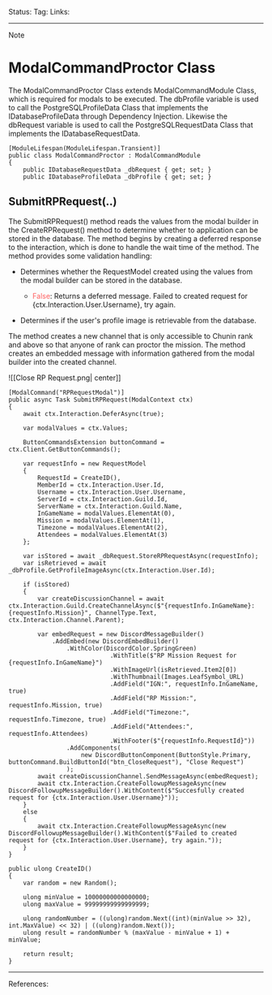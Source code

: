 Status: 
Tag:
Links: 

---
> [!note] 
>  # ModalCommandProctor Class


The ModalCommandProctor Class extends ModalCommandModule Class, which is required for modals to be executed. The dbProfile variable is used to call the PostgreSQLProfileData Class that implements the IDatabaseProfileData through Dependency Injection. Likewise the dbRequest variable is used to call the PostgreSQLRequestData Class that implements the IDatabaseRequestData.

``` run-csharp
[ModuleLifespan(ModuleLifespan.Transient)]
public class ModalCommandProctor : ModalCommandModule
{
	public IDatabaseRequestData _dbRequest { get; set; }
	public IDatabaseProfileData _dbProfile { get; set; }
```

## SubmitRPRequest(..)

The SubmitRPRequest() method reads the values from the modal builder in the CreateRPRequest() method to determine whether to application can be stored in the database. The method begins by creating a deferred response to the interaction, which is done to handle the wait time of the method. The method provides some validation handling:

- Determines whether the RequestModel created using the values from the modal builder can be stored in the database.
	- <span style="color:rgb(255, 97, 97)">False</span>: Returns a deferred message. Failed to created request for {ctx.Interaction.User.Username}, try again.

- Determines if the user's profile image is retrievable from the database.

The method creates a new channel that is only accessible to Chunin rank and above so that anyone of rank can proctor the mission. The method creates an embedded message with information gathered from the modal builder into the created channel.

![[Close RP Request.png| center]]

``` run-csharp
[ModalCommand("RPRequestModal")]
public async Task SubmitRPRequest(ModalContext ctx)
{
	await ctx.Interaction.DeferAsync(true);

	var modalValues = ctx.Values;

	ButtonCommandsExtension buttonCommand = ctx.Client.GetButtonCommands();

	var requestInfo = new RequestModel
	{
		RequestId = CreateID(),
		MemberId = ctx.Interaction.User.Id,
		Username = ctx.Interaction.User.Username,
		ServerId = ctx.Interaction.Guild.Id,
		ServerName = ctx.Interaction.Guild.Name,
		InGameName = modalValues.ElementAt(0),
		Mission = modalValues.ElementAt(1),
		Timezone = modalValues.ElementAt(2),
		Attendees = modalValues.ElementAt(3)
	};

	var isStored = await _dbRequest.StoreRPRequestAsync(requestInfo);
	var isRetrieved = await _dbProfile.GetProfileImageAsync(ctx.Interaction.User.Id);

	if (isStored)
	{
		var createDiscussionChannel = await ctx.Interaction.Guild.CreateChannelAsync($"{requestInfo.InGameName}: {requestInfo.Mission}", ChannelType.Text, ctx.Interaction.Channel.Parent);

		var embedRequest = new DiscordMessageBuilder()
			.AddEmbed(new DiscordEmbedBuilder()
				.WithColor(DiscordColor.SpringGreen)
							.WithTitle($"RP Mission Request for {requestInfo.InGameName}")
							.WithImageUrl(isRetrieved.Item2[0])
							.WithThumbnail(Images.LeafSymbol_URL)
							.AddField("IGN:", requestInfo.InGameName, true)
							.AddField("RP Mission:", requestInfo.Mission, true)
							.AddField("Timezone:", requestInfo.Timezone, true)
							.AddField("Attendees:", requestInfo.Attendees)
							.WithFooter($"{requestInfo.RequestId}"))
				.AddComponents(
					new DiscordButtonComponent(ButtonStyle.Primary, buttonCommand.BuildButtonId("btn_CloseRequest"), "Close Request")
				);
		await createDiscussionChannel.SendMessageAsync(embedRequest);
		await ctx.Interaction.CreateFollowupMessageAsync(new DiscordFollowupMessageBuilder().WithContent($"Succesfully created request for {ctx.Interaction.User.Username}"));
	}
	else
	{
		await ctx.Interaction.CreateFollowupMessageAsync(new DiscordFollowupMessageBuilder().WithContent($"Failed to created request for {ctx.Interaction.User.Username}, try again."));
	}
}
```

``` run-csharp
public ulong CreateID()
{
	var random = new Random();

	ulong minValue = 10000000000000000;
	ulong maxValue = 99999999999999999;

	ulong randomNumber = ((ulong)random.Next((int)(minValue >> 32), int.MaxValue) << 32) | ((ulong)random.Next());
	ulong result = randomNumber % (maxValue - minValue + 1) + minValue;

	return result;
}
```

---
References:
